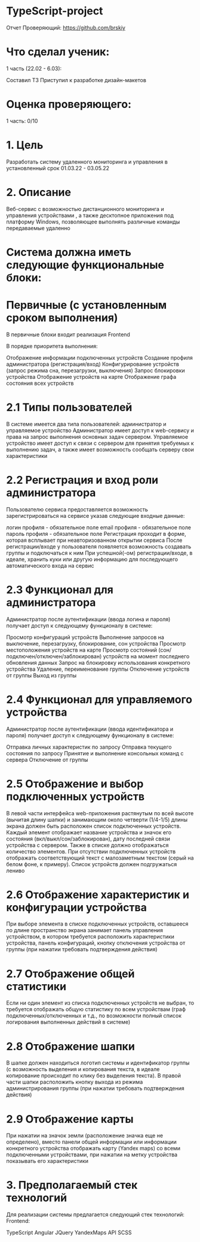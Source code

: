 # TypeScript-project
Отчет
Проверяющий: https://github.com/brskiy

# Что сделал ученик:
1 часть (22.02 - 6.03):

Составил ТЗ
Приступил к разработке дизайн-макетов
# Оценка проверяющего:
1 часть: 0/10

# 1. Цель
Разработать систему удаленного мониторинга и управления в установленный срок 01.03.22 - 03.05.22

# 2. Описание
Веб-сервис с возможностью дистанционного мониторинга и управления устройствами , а также десктопное приложения под платформу Windows, позволяющее выполнять различные команды передаваемые удаленно

# Система должна иметь следующие функциональные блоки:

# Первичные (с установленным сроком выполнения)
В первичные блоки входит реализация Frontend

В порядке приоритета выполнения:

Отображение информации подключенных устройств
Создание профиля администратора (регистрация/вход)
Конфигурирование устройств (запрос режима сна, перезагрузки, выключения)
Запрос блокировки устройства
Отображение устройств на карте
Отображение графа состояния всех устройств

# 2.1 Типы пользователей
В системе имеется два типа пользователей: администратор и управляемое устройство Администратор имеет доступ к web-сервису и права на запрос выполнения основных задач сервером. Управляемое устройство имеет доступ к связи с сервером для принятия требуемых к выполнению задач, а также имеет возможность сообщать серверу свои характеристики

# 2.2 Регистрация и вход роли администратора
Пользователю сервиса предоставляется возможность зарегистрироваться на сервисе указав следующие входные данные:

логин профиля - обязательное поле
email профиля - обязательное поле
пароль профиля - обязательное поле
Регистрация проходит в форме, которая всплывает при неавторизованном открытии сервиса После регистрации/входе у пользователя появляется возможность создавать группы и подключаться к ним При успешной(-ом) регистрации/входе, в идеале, хранить куки или другую информацию для последующего автоматического входа на сервис

# 2.3 Функционал для администратора
Администратор после аутентификации (ввода логина и пароля) получает доступ к следующему функционалу в системе:

Просмотр конфигураций устройств
Выполнение запросов на выключение, перезагрузку, блокирование, сон устройства
Просмотр местоположения устройств на карте
Просмотр состояний (сон/подключен/отключен/заблокирован) устройств на момент последнего обновления данных
Запрос на блокировку использования конкретного устройства
Удаление, переименование группы
Отключение устройств от группы
Выход из группы
# 2.4 Функционал для управляемого устройства
Администратор после аутентификации (ввода идентификатора и пароля) получает доступ к следующему функционалу в системе:

Отправка личных характеристик по запросу
Отправка текущего состояния по запросу
Принятие и выполнение консольных команд с сервера
Отключение от группы

# 2.5 Отображение и выбор подключенных устройств
В левой части интерфейса web-приложения растянутым по всей высоте (вычитая длину шапки) и занимающим около четверти (1/4-1/5) длины экрана должен быть расположен список подключенных устройств. Каждый элемент отображает название устройства и значок его состояния (вкл/выкл/сон/заблокирован), дату последней связи устройства с сервером. Также в списке должно отображаться количество элементов. При отсутствии подключенных устройств отображать соответствующий текст с малозаметным текстом (серый на белом фоне, к примеру). Список устройств должен подгружаться лениво

# 2.6 Отображение характеристик и конфигурации устройства
При выборе элемента в списке подключенных устройств, оставшееся по длине пространство экрана занимает панель управления устройством, в котором требуется расположить характеристики устройства, панель конфигураций, кнопку отключения устройства от группы (при нажатии требовать подтверждения действия)

# 2.7 Отображение общей статистики
Если ни один элемент из списка подключенных устройств не выбран, то требуется отображать общую статистику по всем устройствам (граф подключенных/отключенных и т.д., по возможности полный список логирования выполненных действий в системе)

# 2.8 Отображение шапки
В шапке должен находиться логотип системы и идентификатор группы (с возможность выделения и копирования текста, в идеале копирование происходит по клику без выделения текста). В правой части шапки расположить кнопку выхода из режима администрирования группы (при нажатии требовать подтверждения действия)

# 2.9 Отображение карты
При нажатии на значок земли (расположение значка еще не определено), вместо панели общей информации или информации конкретного устройства отображать карту (Yandex maps) со всеми подключенными устройствами, при нажатии на метку устройства показывать его характеристики

# 3. Предполагаемый стек технологий
Для реализации системы предлагается следующий стек технологий:
Frontend:

TypeScript
Angular
JQuery
YandexMaps API
SCSS

